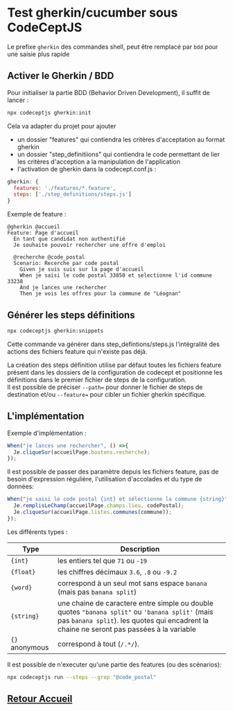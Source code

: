 # Test gherkin/cucumber sous CodeCeptJS

Le prefixe `gherkin` des commandes shell, peut être remplacé par `bdd` pour une saisie plus rapide

## Activer le Gherkin / BDD
Pour initialiser la partie BDD (Behavior Driven Development), il suffit de lancer : 
```bash
npx codeceptjs gherkin:init
```

Cela va adapter du projet pour ajouter 
  - un dossier "features" qui contiendra les critères d'acceptation au format gherkin
  - un dossier "step_definitiions" qui contiendra le code permettant de lier les critères d'acception a la manipulation de l'application
  - l'activation de gherkin dans la codecept.conf.js : 

  ```javascript
  gherkin: {
    features: './features/*.feature',
    steps: ['./step_definitions/steps.js']
  }
  ```

Exemple de feature : 
```gherkin
@gherkin @accueil
Feature: Page d'accueil
  En tant que candidat non authentifié
  Je souhaite pouvoir rechercher une offre d'emploi

  @recherche @code_postal
  Scenario: Recerche par code postal
    Given je suis suis sur la page d'accueil
    When je saisi le code postal 33850 et selectionne l'id commune 33238
    And je lances une rechercher
    Then je vois les offres pour la commune de "Léognan"
```
## Générer les steps définitions
```bash
npx codeceptjs gherkin:snippets
```

Cette commande va générer dans step_defintions/steps.js l'intégralité des actions des fichiers feature qui n'existe pas déjà.  

La création des steps définition utilise par défaut toutes les fichiers feature présent dans les dossiers de la configuration de codecept et positionne les définitions dans le premier fichier de steps de la configuration.  
Il est possible de préciser `--path=` pour donner le fichier de steps de destination et/ou `--feature=` pour cibler un fichier gherkin spécifique.  


## L'implémentation
Exemple d'implémentation :
```javascript
When("je lances une rechercher", () =>{ 
  Je.cliqueSur(accueilPage.boutons.recherche);
});
```
  
Il est possible de passer des paramètre depuis les fichiers feature, pas de besoin d'expression régulière, l'utilisation d'accolades et du type de données:
```javascript
When("je saisi le code postal {int} et sélectionne la commune {string}", (codePostal, commune) =>{ 
  Je.remplisLeChamp(accueilPage.champs.lieu, codePostal);
  Je.cliqueSur(accueilPage.listes.communes(commune)); 
});
```
Les différents types : 

|  Type  | Description |
| --------------- | ----------- |
| `{int}`         | les entiers tel que `71` ou `-19` |
| `{float}`       | les chiffres décimaux `3.6`, `.8` ou `-9.2` |
| `{word}`        | correspond à un seul mot sans espace `banana` (mais pas `banana split`) |
| `{string}`      | une chaine de caractere entre simple ou double quotes `"banana split"` ou `'banana split'` (mais pas `banana split`). les quotes qui encadrent la chaine ne seront pas passées à la variable |
| `{}` anonymous  | correspond à tout (`/.*/`). |

Il est possible  de n'executer qu'une partie des features (ou des scénarios): 
```bash
npx codeceptjs run --steps --grep "@code_postal"
```

## [Retour Accueil](README.md)